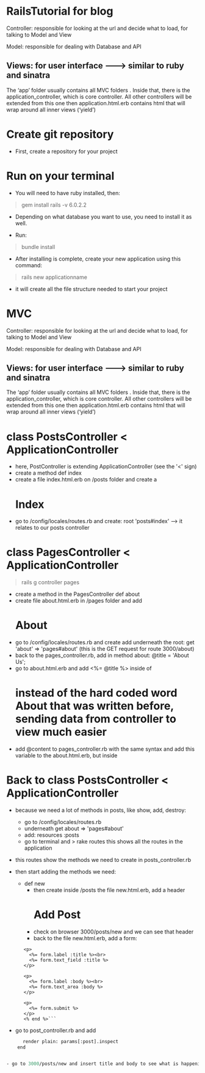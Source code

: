 # RailsTutorial for blog

Controller: responsible for looking at the url and decide what to load, for talking to Model and View

Model: responsible for dealing with Database and API

Views: for user interface ---> similar to ruby and sinatra
-----
The ‘app’ folder usually contains all MVC folders .
Inside that, there is the application_controller, which is core controller. All other controllers will be extended from this one
then application.html.erb contains html that will wrap around all inner views (‘yield’)

# Create git repository

- First, create a repository for your project

# Run on your terminal

- You will need to have ruby installed, then:
> gem install rails -v 6.0.2.2

- Depending on what database you want to use, you need to install it as well.

- Run:
> bundle install

- After installing is complete, create your new application using this command:
> rails new applicationname

- it will create all the file structure needed to start your project

# MVC

Controller: responsible for looking at the url and decide what to load, for talking to Model and View

Model: responsible for dealing with Database and API

Views: for user interface ---> similar to ruby and sinatra
-----
The ‘app’ folder usually contains all MVC folders .
Inside that, there is the application_controller, which is core controller. All other controllers will be extended from this one
then application.html.erb contains html that will wrap around all inner views (‘yield’)


# class PostsController < ApplicationController

- here, PostController is extending ApplicationController (see the '<' sign)
- create a method def index
- create a file index.html.erb on /posts folder and create a <h1>Index</h1>
- go to /config/locales/routes.rb and create: root 'posts#index' --> it relates to our posts controller

# class PagesController < ApplicationController

> rails g controller pages

- create a method in the PagesController def about 
- create file about.html.erb in /pages folder and add <h1>About</h1>
- go to /config/locales/routes.rb and create add underneath the root:  get 'about' => 'pages#about' (this is the GET request for route 3000/about)
- back to the pages_controller.rb, add in method about: @title = 'About Us';
- go to about.html.erb and add <%= @title %> inside of <h1> instead of the hard coded word About that was written before, sending data from controller to view much easier
- add @content to pages_controller.rb with the same syntax and add this variable to the about.html.erb, but inside <p></p>

# Back to class PostsController < ApplicationController

- because we need a lot of methods in posts, like show, add, destroy:
  - go to /config/locales/routes.rb
  - underneath get about => 'pages#about'
  - add: resources :posts
  - go to terminal and > rake routes       this shows all the routes in the application
- this routes show the methods we need to create in posts_controller.rb
- then start adding the methods we need:
  - def new
     - then create inside /posts the file new.html.erb, add a header <h1>Add Post</h1>
     - check on browser 3000/posts/new and we can see that header
     - back to the file new.html.erb, add a form:
     
  ```<%= form_for :post, url: posts_path do |form| %>
     <p>
       <%= form.label :title %><br>
       <%= form.text_field :title %>
     </p>
 
     <p>
       <%= form.label :body %><br>
       <%= form.text_area :body %>
     </p>
 
     <p>
       <%= form.submit %>
     </p>
     <% end %>```
  
- go to post_controller.rb and add 
``` def create
      render plain: params[:post].inspect
    end 


- go to 3000/posts/new and insert title and body to see what is happening


